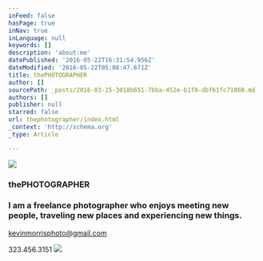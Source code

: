 ```yaml
---
inFeed: false
hasPage: true
inNav: true
inLanguage: null
keywords: []
description: 'about:me'
datePublished: '2016-05-22T16:31:54.956Z'
dateModified: '2016-05-22T05:08:47.671Z'
title: thePHOTOGRAPHER
author: []
sourcePath: _posts/2016-03-25-3018b651-7bba-452e-b1f0-dbf61fc71860.md
authors: []
publisher: null
starred: false
url: thephotographer/index.html
_context: 'http://schema.org'
_type: Article

---
```

![](https://the-grid-user-content.s3-us-west-2.amazonaws.com/a0eff806-9b44-4422-8508-6769469ef428.jpg)

### thePHOTOGRAPHER

### I am a freelance photographer who enjoys meeting new people, traveling new places and experiencing new things.

kevinmorrisphoto@gmail.com 

323.456.3151
![](https://the-grid-user-content.s3-us-west-2.amazonaws.com/1e702302-76de-48a3-a79d-8fb2cb4822ab.jpg)